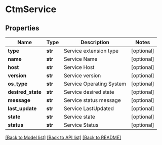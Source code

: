 # CtmService

## Properties
Name | Type | Description | Notes
------------ | ------------- | ------------- | -------------
**type** | **str** | Service extension type | [optional] 
**name** | **str** | Service Name | [optional] 
**host** | **str** | Service Host | [optional] 
**version** | **str** | Service version | [optional] 
**os_type** | **str** | Service Operating System | [optional] 
**desired_state** | **str** | Service desired state | [optional] 
**message** | **str** | Service status message | [optional] 
**last_update** | **str** | Service LastUpdated | [optional] 
**state** | **str** | Service state | [optional] 
**status** | **str** | Service Status | [optional] 

[[Back to Model list]](../README.md#documentation-for-models) [[Back to API list]](../README.md#documentation-for-api-endpoints) [[Back to README]](../README.md)

